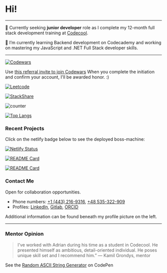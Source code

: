# Hi! 

***

🔭 Currently seeking **junior developer** role as I complete my 12-month full stack development training at [Codecool](https://github.com/CodecoolGlobal).

🌱 I’m currently learning Backend development on Codecademy and working on mastering my JavaScript and .NET Full Stack developer skills.

***

[![Codewars](https://www.codewars.com/users/abenteuerzeit/badges/small)](https://www.codewars.com/users/abenteuerzeit)

Use [this referral invite to join Codewars](www.codewars.com/r/xcXHsA) 
When you complete the initiation and confirm your account, I'll be awarded honor. :)

[![Leetcode](https://badges.peiyuan.ch/leetcode/abenteuerzeit/name?logo=leetcode&label=leetcode&style=for-the-badge)](https://leetcode.com/abenteuerzeit/)

[![StackShare](http://img.shields.io/badge/tech-stack-0690fa.svg?style=flat)](https://stackshare.io/abenteuerzeit/my-stack) 

![counter](https://enb6254mo1wkgw.m.pipedream.net)

[![Top Langs](https://github-readme-stats.vercel.app/api/top-langs/?username=abenteuerzeit&show_icons=true&theme=radical&layout=compact)](https://github.com/abenteuerzeit?tab=repositories)

### Recent Projects

Click on the netlify badge below to see the deployed boss-machine:  

[![Netlify Status](https://api.netlify.com/api/v1/badges/a11637ab-36ef-4a0d-ba95-0bd10e638b91/deploy-status)](https://boss-machine-abenteuerzeit.netlify.app/#/)


[![README Card](https://github-readme-stats.vercel.app/api/pin/?username=abenteuerzeit&repo=boss-machine&theme=radical)](https://github.com/abenteuerzeit/boss-machine.git)

[![README Card](https://github-readme-stats.vercel.app/api/pin/?username=abenteuerzeit&repo=github-oauth-app&theme=radical)](https://github.com/abenteuerzeit/github-oauth-app)

### Contact Me

Open for collaboration opportunities.

- Phone numbers: [+1 (443) 216-9316](tel:+14432169316), [+48 535-322-909](tel:+48535322900)
- Profiles: [LinkedIn](www.linkedin.com/in/abenteuerzeit/), [Gitlab](gitlab.com/abenteuerzeit), [ORCID](https://orcid.org/0000-0001-6813-7490)

Additional information can be found beneath my profile picture on the left.

***
### Mentor Opinion

> I've worked with Adrian during his time as a student in Codecool. He presented himself as ambitious, detail-oriented individual. He poses unique skill set and I recommend him.”
> — Kamil Grondys, mentor

<!--
**abenteuerzeit/abenteuerzeit** is a ✨ _special_ ✨ repository because its `README.md` (this file) appears on your GitHub profile.

Here are some ideas to get you started:

- 🔭 I’m currently working on ...
- 🌱 I’m currently learning ...
- 👯 I’m looking to collaborate on ...
- 🤔 I’m looking for help with ...
- 💬 Ask me about ...
- 📫 How to reach me: ...
- 😄 Pronouns: ...
- ⚡ Fun fact: ...
-->

See the [Random ASCII String Generator](https://codepen.io/abenteuerzeit/full/xxJzzER) on CodePen
